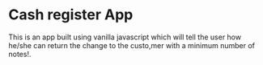 # Cash register App

This is an app built using vanilla javascript which will tell the user how he/she can return the change to the custo,mer with a minimum number of notes!.
